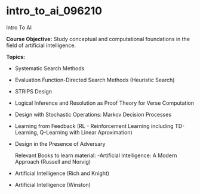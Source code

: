 # intro_to_ai_096210
Intro To AI 

**Course Objective:**
Study conceptual and computational foundations in the field of artificial intelligence.

**Topics:**
- Systematic Search Methods
- Evaluation Function-Directed Search Methods (Heuristic Search)
- STRIPS Design
- Logical Inference and Resolution as Proof Theory for Verse Computation
- Design with Stochastic Operations: Markov Decision Processes
- Learning from Feedback (RL - Reinforcement Learning including TD-Learning, Q-Learning with Linear Aproximation)
- Design in the Presence of Adversary

  Relevant Books to learn material:
-Artificial Intelligence: A Modern Approach (Russell and Norvig)
- Artificial Intelligence (Rich and Knight)
- Artificial Intelligence (Winston)
